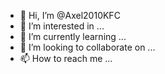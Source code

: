 - 👋 Hi, I’m @Axel2010KFC
- 👀 I’m interested in ...
- 🌱 I’m currently learning ...
- 💞️ I’m looking to collaborate on ...
- 📫 How to reach me ...

<!---
Axel2010KFC/Axel2010KFC is a ✨ special ✨ repository because its `README.md` (this file) appears on your GitHub profile.
You can click the Preview link to take a look at your changes.
--->
